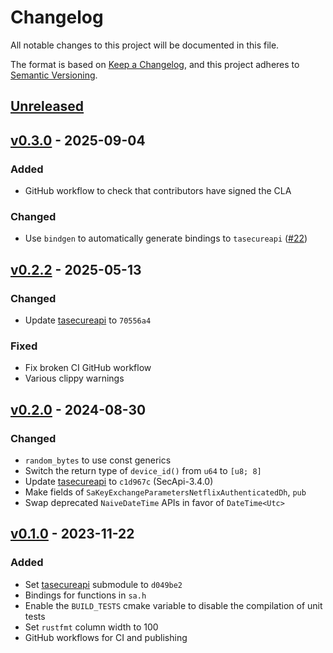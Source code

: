 # Changelog

All notable changes to this project will be documented in this file.

The format is based on [Keep a Changelog](https://keepachangelog.com/en/1.1.0/),
and this project adheres to [Semantic Versioning](https://semver.org/spec/v2.0.0.html).

## [Unreleased][]

## [v0.3.0][] - 2025-09-04

### Added

- GitHub workflow to check that contributors have signed the CLA

### Changed

- Use `bindgen` to automatically generate bindings to `tasecureapi`
  ([#22](https://github.com/rdkcentral/secapi-rust/issues/22))

## [v0.2.2][] - 2025-05-13

### Changed

- Update
  [tasecureapi](https://github.com/rdkcentral/tasecureapi/tree/70556a4c156cdcc18248eb56a7544e47e21636bf)
  to `70556a4`

### Fixed

- Fix broken CI GitHub workflow
- Various clippy warnings

## [v0.2.0][] - 2024-08-30

### Changed

- `random_bytes` to use const generics
- Switch the return type of `device_id()` from `u64` to `[u8; 8]`
- Update
  [tasecureapi](https://github.com/rdkcentral/tasecureapi/tree/c1d967c85a36f36c4baa02b1b61ce6ef35fdb6f0)
  to `c1d967c` (SecApi-3.4.0)
- Make fields of `SaKeyExchangeParametersNetflixAuthenticatedDh`, `pub`
- Swap deprecated `NaiveDateTime` APIs in favor of `DateTime<Utc>`

## [v0.1.0][] - 2023-11-22

### Added

- Set
  [tasecureapi](https://github.com/rdkcentral/tasecureapi/tree/d049be2cc95ab0732846426086f291246e1f5ed9)
  submodule to `d049be2`
- Bindings for functions in `sa.h`
- Enable the `BUILD_TESTS` cmake variable to disable the compilation of unit
  tests
- Set `rustfmt` column width to 100
- GitHub workflows for CI and publishing

[unreleased]: https://github.com/rdkcentral/secapi-rust/compare/v0.3.0...HEAD
[v0.3.0]: https://github.com/rdkcentral/secapi-rust/compare/v0.2.2...v0.3.0
[v0.2.2]: https://github.com/rdkcentral/secapi-rust/compare/v0.2.0...v0.2.2
[v0.2.0]: https://github.com/rdkcentral/secapi-rust/compare/v0.1.0...v0.2.0
[v0.1.0]: https://github.com/rdkcentral/secapi-rust/releases/tag/v0.1.0
